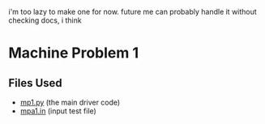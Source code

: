 i'm too lazy to make one for now. future me can probably handle it without checking docs, i think


# Machine Problem 1
## Files Used
- [mp1.py](https://github.com/KrulYuno/cmsc141_machine_problems/blob/master/mp1.py) (the main driver code)
- [mpa1.in](https://github.com/KrulYuno/cmsc141_machine_problems/blob/master/mpa1.in) (input test file)